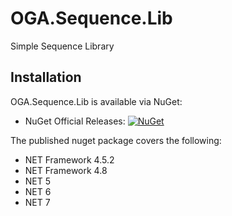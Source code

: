 # OGA.Sequence.Lib
Simple Sequence Library

## Installation
OGA.Sequence.Lib is available via NuGet:
* NuGet Official Releases: [![NuGet](https://img.shields.io/nuget/vpre/OGA.SharedKernel.svg?label=NuGet)](https://www.nuget.org/packages/OGA.Sequence.Lib)

The published nuget package covers the following:<br>
* NET Framework 4.5.2
* NET Framework 4.8
* NET 5
* NET 6
* NET 7

